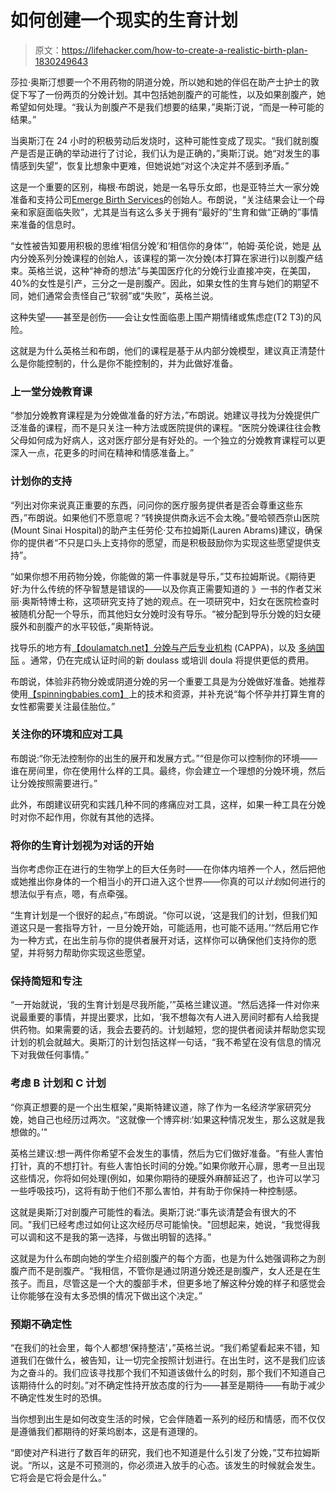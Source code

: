 # 如何创建一个现实的生育计划

> 原文：<https://lifehacker.com/how-to-create-a-realistic-birth-plan-1830249643>

莎拉·奥斯汀想要一个不用药物的阴道分娩，所以她和她的伴侣在助产士护士的敦促下写了一份两页的分娩计划。其中包括她剖腹产的可能性，以及如果剖腹产，她希望如何处理。“我认为剖腹产不是我们想要的结果，”奥斯汀说，“而是一种可能的结果。”



当奥斯汀在 24 小时的积极劳动后发烧时，这种可能性变成了现实。“我们就剖腹产是否是正确的举动进行了讨论，我们认为是正确的，”奥斯汀说。她“对发生的事情感到失望”，恢复比想象中更难，但她说她“对这个决定并不感到矛盾。”

这是一个重要的区别，梅根·布朗说，她是一名导乐女郎，也是亚特兰大一家分娩准备和支持公司[Emerge Birth Services](https://emergebirthservices.com/)的创始人。布朗说，“关注结果会让一个母亲和家庭面临失败”，尤其是当有这么多关于拥有“最好的”生育和做“正确的”事情来准备的信息时。

“女性被告知要用积极的思维‘相信分娩’和‘相信你的身体’”，帕姆·英伦说，她是 [从](https://birthingfromwithin.com/) 内分娩系列分娩课程的创始人，该课程的第一次分娩(本打算在家进行)以剖腹产结束。英格兰说，这种“神奇的想法”与美国医疗化的分娩行业直接冲突，在美国，40%的女性是引产，三分之一是剖腹产。因此，如果女性的生育与她们的期望不同，她们通常会责怪自己“软弱”或“失败”，英格兰说。

这种失望——甚至是创伤——会让女性面临患上围产期情绪或焦虑症(T2 T3)的风险。

这就是为什么英格兰和布朗，他们的课程是基于从内部分娩模型，建议真正清楚什么是你能控制的，什么是你不能控制的，并为此做好准备。

### **上一堂分娩教育课**

“参加分娩教育课程是为分娩做准备的好方法，”布朗说。她建议寻找为分娩提供广泛准备的课程，而不是只关注一种方法或医院提供的课程。“医院分娩课往往会教父母如何成为好病人，这对医疗部分是有好处的。一个独立的分娩教育课程可以更深入一点，花更多的时间在精神和情感准备上。”

### **计划你的支持**

“列出对你来说真正重要的东西，问问你的医疗服务提供者是否会尊重这些东西，”布朗说。如果他们不愿意呢？“转换提供商永远不会太晚。”曼哈顿西奈山医院(Mount Sinai Hospital)的助产主任劳伦·艾布拉姆斯(Lauren Abrams)建议，确保你的提供者“不只是口头上支持你的愿望，而是积极鼓励你为实现这些愿望提供支持”。

“如果你想不用药物分娩，你能做的第一件事就是导乐，”艾布拉姆斯说。《期待更好:为什么传统的怀孕智慧是错误的——以及你真正需要知道的 》一书的作者艾米丽·奥斯特博士称，这项研究支持了她的观点。在一项研究中，妇女在医院检查时被随机分配一个导乐，而其他妇女分娩时没有导乐。“被分配到导乐分娩的妇女硬膜外和剖腹产的水平较低，”奥斯特说。

找导乐的地方有[【doulamatch.net】](https://doulamatch.net/)[分娩与产后专业机构](http://www.cappa.net/) (CAPPA)，以及 [多纳国际](https://www.dona.org/) 。通常，仍在完成认证时间的新 doulass 或培训 doula 将提供更低的费用。

布朗说，体验非药物分娩或阴道分娩的另一个重要工具是为分娩做好准备。她推荐使用[【spinningbabies.com】](https://spinningbabies.com/)上的技术和资源，并补充说“每个怀孕并打算生育的女性都需要关注最佳胎位。”

### **关注你的环境和应对工具**

布朗说:“你无法控制你的出生的展开和发展方式。”“但是你可以控制你的环境——谁在房间里，你在使用什么样的工具。最终，你会建立一个理想的分娩环境，然后让分娩按照需要进行。”

此外，布朗建议研究和实践几种不同的疼痛应对工具，这样，如果一种工具在分娩时对你不起作用，你就有其他的选择。

### **将你的生育计划视为对话的开始**

当你考虑你正在进行的生物学上的巨大任务时——在你体内培养一个人，然后把他或她推出你身体的一个相当小的开口进入这个世界——你真的可以*计划*如何进行的想法似乎有点，嗯，有点牵强。

“生育计划是一个很好的起点，”布朗说。“你可以说，‘这是我们的计划，但我们知道这只是一套指导方针，一旦分娩开始，可能适用，也可能不适用。’“然后用它作为一种方式，在出生前与你的提供者展开对话，这样你可以确保他们支持你的愿望，并将努力帮助你实现这些愿望。

### **保持简短和专注**

“一开始就说，‘我的生育计划是尽我所能，’”英格兰建议道。“然后选择一件对你来说最重要的事情，并提出要求，比如，‘我不想每次有人进入房间时都有人给我提供药物。如果需要的话，我会去要药的。计划越短，您的提供者阅读并帮助您实现计划的机会就越大。奥斯汀的计划包括这样一句话，“我不希望在没有信息的情况下对我做任何事情。”

### **考虑 B 计划和 C 计划**

“你真正想要的是一个出生框架，”奥斯特建议道，除了作为一名经济学家研究分娩，她自己也经历过两次。“这就像一个博弈树:‘如果这种情况发生，那么这就是我想做的。’"

英格兰建议:想一两件你希望不会发生的事情，然后为它们做好准备。“有些人害怕打针，真的不想打针。有些人害怕长时间的分娩。”如果你敞开心扉，思考一旦出现这些情况，你将如何处理(例如，如果你期待的硬膜外麻醉延迟了，也许可以学习一些呼吸技巧)，这将有助于他们不那么害怕，并有助于你保持一种控制感。

这就是奥斯汀对剖腹产可能性的看法。奥斯汀说:“事先谈清楚会有很大的不同。"我们已经考虑过如何让这次经历尽可能愉快。"回想起来，她说，“我觉得我可以调和这不是我的第一选择，与做出明智的选择。”

这就是为什么布朗向她的学生介绍剖腹产的每个方面，也是为什么她强调称之为剖腹产而不是剖腹产。“我相信，不管你是通过阴道分娩还是剖腹产，女人还是在生孩子。而且，尽管这是一个大的腹部手术，但更多地了解这种分娩的样子和感觉会让你能够在没有太多恐惧的情况下做出这个决定。”

### **预期不确定性**

“在我们的社会里，每个人都想‘保持整洁’，”英格兰说。“我们希望看起来不错，知道我们在做什么，被告知，让一切完全按照计划进行。在出生时，这不是我们应该为之奋斗的。我们应该寻找那个我们不知道该做什么的时刻，那个我们不知道自己该期待什么的时刻。”对不确定性持开放态度的行为——甚至是期待——有助于减少不确定性发生时的恐惧。

当你想到出生是如何改变生活的时候，它会伴随着一系列的经历和情感，而不仅仅是遵循我们都期待的好莱坞剧本，这是有道理的。

“即使对产科进行了数百年的研究，我们也不知道是什么引发了分娩，”艾布拉姆斯说。“所以，这是不可预测的，你必须进入放手的心态。该发生的时候就会发生。它将会是它将会是什么。”
